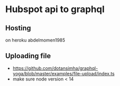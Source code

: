 # Hubspot api to graphql

## Hosting

on heroku abdelmomen1985

## Uploading file

- https://github.com/dotansimha/graphql-yoga/blob/master/examples/file-upload/index.ts
- make sure node version < 14
